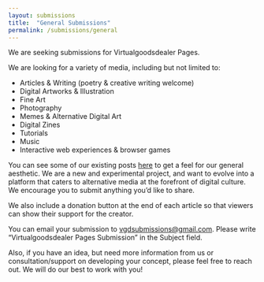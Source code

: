 ```yaml
---
layout: submissions
title:  "General Submissions"
permalink: /submissions/general
---
```


We are seeking submissions for Virtualgoodsdealer Pages.

We are looking for a variety of media, including but not limited to: 

* Articles & Writing (poetry & creative writing welcome)
* Digital Artworks & Illustration
* Fine Art
* Photography
* Memes & Alternative Digital Art
* Digital Zines
* Tutorials
* Music
* Interactive web experiences & browser games

You can see some of our existing posts [here](https://pages.virtualgoodsdealer.com/articles) to get a feel for our general aesthetic. We are a new and experimental project, and want to evolve into a platform that caters to alternative media at the forefront of digital culture. We encourage you to submit anything you’d like to share.

We also include a donation button at the end of each article so that viewers can show their support for the creator.

You can email your submission to [vgdsubmissions@gmail.com](mailto:vgdsubmissions@gmail.com?subject=Virtualgoodsdealer%20Pages%20Submission). Please write “Virtualgoodsdealer Pages Submission” in the Subject field.

Also, if you have an idea, but need more information from us or consultation/support on developing your concept, please feel free to reach out. We will do our best to work with you!
